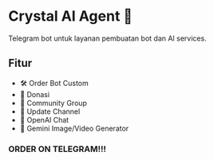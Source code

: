 # Crystal AI Agent 🤖

Telegram bot untuk layanan pembuatan bot dan AI services.

## Fitur
- 🛠️ Order Bot Custom
- 💖 Donasi
- 👥 Community Group
- 📢 Update Channel
- 🤖 OpenAI Chat
- 🎨 Gemini Image/Video Generator

### ORDER ON TELEGRAM!!!
